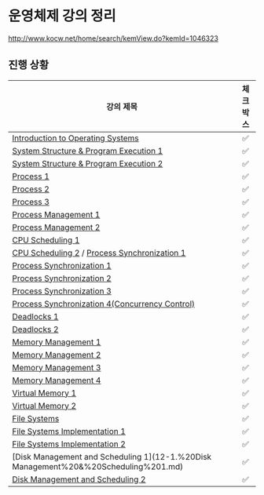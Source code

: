 # 운영체제 강의 정리

http://www.kocw.net/home/search/kemView.do?kemId=1046323



## 진행 상황

| 강의 제목                                                    |      체크박스      |
| ------------------------------------------------------------ | :----------------: |
| [Introduction to Operating Systems](./01.%20Introduction%20to%20Operating%20Systems.md) | :white_check_mark: |
| [System Structure & Program Execution 1](./02-1.%20System%20Structure%20%26%20Program%20Execution%201.md) | :white_check_mark: |
| [System Structure & Program Execution 2](./02-2.%20System%20Structure%20%26%20Program%20Execution%202.md) | :white_check_mark: |
| [Process 1](./03-1.%20Process%201.md)                        | :white_check_mark: |
| [Process 2](./03-2.%20Process%202.md)                        | :white_check_mark: |
| [Process 3](03-3.%20Process%203.md)                          | :white_check_mark: |
| [Process Management 1](04-1.%20Process%20Management%201.md)  | :white_check_mark: |
| [Process Management 2](04-2.%20Process%20Management%202.md)  | :white_check_mark: |
| [CPU Scheduling 1](05-1.%20CPU%20Scheduling%201.md)          | :white_check_mark: |
| [CPU Scheduling 2](05-2.%20CPU%20Scheduling%202.md) / [Process Synchronization 1](06-1.%20Process%20Synchronization%201.md) | :white_check_mark: |
| [Process Synchronization 1](06-1.%20Process%20Synchronization%201.md) | :white_check_mark: |
| [Process Synchronization 2](06-2.%20Process%20Synchronization%202.md) | :white_check_mark: |
| [Process Synchronization 3](06-3.%20Process%20Synchronization%203.md) | :white_check_mark: |
| [Process Synchronization 4(Concurrency Control)](06-4.%20Process%20Synchronization%204.md) | :white_check_mark: |
| [Deadlocks 1](07-1.%20Deadlock%201.md)                       | :white_check_mark: |
| [Deadlocks 2](07-2.%20Deadlock%202.md)                       | :white_check_mark: |
| [Memory Management 1](08-1.%20Memory%20Management%201.md)    | :white_check_mark: |
| [Memory Management 2](08-2.%20Memory%20Management%202.md)    | :white_check_mark: |
| [Memory Management 3](08-3.%20Memory%20Management%203.md)    | :white_check_mark: |
| [Memory Management 4](08-4.%20Memory%20Management%204.md)    | :white_check_mark: |
| [Virtual Memory 1](09-1.%20Virtual%20Memory%201.md)          | :white_check_mark: |
| [Virtual Memory 2](09-2.%20Virtual%20Memory%202.md)          | :white_check_mark: |
| [File Systems](10-1.%20File%20Systems.md)                    | :white_check_mark: |
| [File Systems Implementation 1](11-1.%20File%20Systems%20Implementation%201.md) | :white_check_mark: |
| [File Systems Implementation 2](11-2.%20File%20Systems%20Implementation%202.md) | :white_check_mark: |
| [Disk Management and Scheduling 1](12-1.%20Disk Management%20&%20Scheduling%201.md) | :white_check_mark: |
| [Disk Management and Scheduling 2](12-2.%20Disk%20Management%20&%20Scheduling%202.md) | :white_check_mark: |

